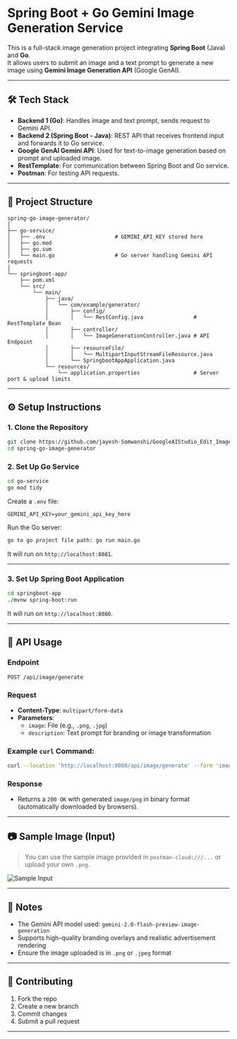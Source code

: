 
# Spring Boot + Go Gemini Image Generation Service

This is a full-stack image generation project integrating **Spring Boot** (Java) and **Go**.  
It allows users to submit an image and a text prompt to generate a new image using **Gemini Image Generation API** (Google GenAI).

---

## 🛠️ Tech Stack

- **Backend 1 (Go)**: Handles image and text prompt, sends request to Gemini API.
- **Backend 2 (Spring Boot - Java)**: REST API that receives frontend input and forwards it to Go service.
- **Google GenAI Gemini API**: Used for text-to-image generation based on prompt and uploaded image.
- **RestTemplate**: For communication between Spring Boot and Go service.
- **Postman**: For testing API requests.

---

## 📁 Project Structure

```
spring-go-image-generator/
│
├── go-service/
│   ├── .env                      # GEMINI_API_KEY stored here
│   ├── go.mod
│   ├── go.sum
│   └── main.go                   # Go server handling Gemini API requests
│
└── springboot-app/
    ├── pom.xml
    └── src/
        └── main/
            ├── java/
            │   └── com/example/generator/
            │       ├── config/
            │       │   └── RestConfig.java                # RestTemplate Bean
            │       ├── controller/
            │       │   └── ImageGenerationController.java # API Endpoint
            │       ├── resourceFile/
            │       │   └── MultipartInputStreamFileResource.java
            │       └── SpringbootAppApplication.java
            └── resources/
                └── application.properties                 # Server port & upload limits
```

---

## ⚙️ Setup Instructions

### 1. Clone the Repository

```bash
git clone https://github.com/jayesh-Somwanshi/GoogleAIStudio_Edit_Image.git
cd spring-go-image-generator
```

### 2. Set Up Go Service

```bash
cd go-service
go mod tidy
```

Create a `.env` file:

```env
GEMINI_API_KEY=your_gemini_api_key_here
```

Run the Go server:

```bash
go to go project file path: go run main.go
```

It will run on `http://localhost:8081`.

---

### 3. Set Up Spring Boot Application

```bash
cd springboot-app
./mvnw spring-boot:run
```

It will run on `http://localhost:8080`.

---

## 🚀 API Usage

### Endpoint

```
POST /api/image/generate
```

### Request

- **Content-Type**: `multipart/form-data`
- **Parameters**:
  - `image`: File (e.g., `.png`, `.jpg`)
  - `description`: Text prompt for branding or image transformation

### Example `curl` Command:

```bash
curl --location 'http://localhost:8080/api/image/generate' --form 'image=@"postman-cloud:///1f04c292-588a-4e50-b067-4cec6d34ef19"' --form 'description="This is a high-resolution image of a perfume bottle. Please add elegant and stylish branding to the bottle. Write the brand name Essence Noir in the center of the bottle in a luxurious serif font (e.g., Didot or similar), in gold or black color, depending on what contrasts best with the bottle's light background. Keep the lighting, reflections, and rest of the bottle untouched for a realistic advertisement look"'
```

### Response

- Returns a `200 OK` with generated `image/png` in binary format (automatically downloaded by browsers).

---

## 📷 Sample Image (Input)

> You can use the sample image provided in `postman-cloud:///...` or upload your own `.png`.

![Sample Input](./go-service/sample.png)

---

## 🧠 Notes

- The Gemini API model used: `gemini-2.0-flash-preview-image-generation`
- Supports high-quality branding overlays and realistic advertisement rendering
- Ensure the image uploaded is in `.png` or `.jpeg` format

---

## 🤝 Contributing

1. Fork the repo
2. Create a new branch
3. Commit changes
4. Submit a pull request

---

